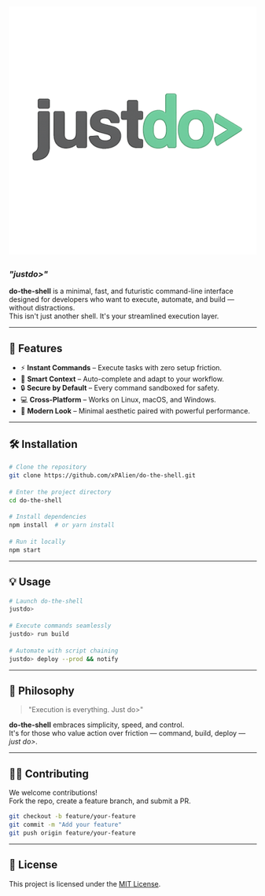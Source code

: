 # ![justdo>](public/justdo-logo-readme.png)  
### _"justdo>"_  

**do-the-shell** is a minimal, fast, and futuristic command-line interface designed for developers who want to execute, automate, and build — without distractions.  
This isn't just another shell. It's your streamlined execution layer.

---

## 🚀 Features
- ⚡ **Instant Commands** – Execute tasks with zero setup friction.  
- 🧠 **Smart Context** – Auto-complete and adapt to your workflow.  
- 🔒 **Secure by Default** – Every command sandboxed for safety.  
- 💻 **Cross-Platform** – Works on Linux, macOS, and Windows.  
- 🎨 **Modern Look** – Minimal aesthetic paired with powerful performance.

---

## 🛠️ Installation

```bash
# Clone the repository
git clone https://github.com/xPAlien/do-the-shell.git

# Enter the project directory
cd do-the-shell

# Install dependencies
npm install  # or yarn install

# Run it locally
npm start
```

---

## 💡 Usage

```bash
# Launch do-the-shell
justdo>

# Execute commands seamlessly
justdo> run build

# Automate with script chaining
justdo> deploy --prod && notify
```

---

## 🧠 Philosophy
> "Execution is everything. Just do>"

**do-the-shell** embraces simplicity, speed, and control.  
It's for those who value action over friction — command, build, deploy — *just do>*.

---

## 👨‍💻 Contributing
We welcome contributions!  
Fork the repo, create a feature branch, and submit a PR.  
```bash
git checkout -b feature/your-feature
git commit -m "Add your feature"
git push origin feature/your-feature
```

---

## 📜 License
This project is licensed under the [MIT License](LICENSE).
